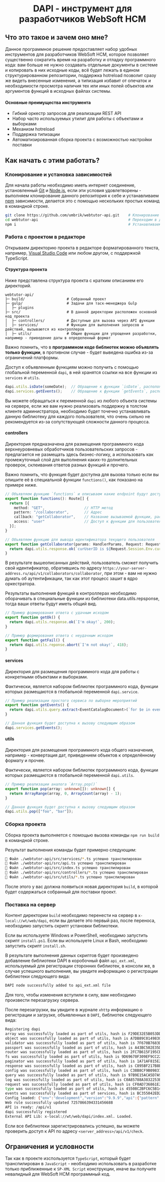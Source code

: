 <h1 align="center">DAPI - инструмент для разработчиков WebSoft HCM</h1>

## Что это такое и зачем оно мне?

Данное программное решение предоставляет набор удобных инструментов для разработчиков WebSoft HCM, которое позволяет существенно сократить время на разработку и отладку программного кода: вам больше не нужно создавать отдельные документы в системе и копировать в них исходные коды, всё будет лежать в едином структурированном репозитории, поддержка hotreload позволит сразу же видеть внесенные изменения, а типизация избавит от опечаток и необходимости просмотра наличия тех или иных полей объектов или аргументов функций в исходных файлах системы.

#### Основные преимущества инструмента

- Гибкий оркестр запросов для реализации REST API
- Набор часто используемых утилит для работы с объектами и выборками
- Механизм hotreload
- Поддержка типизации
- Автоматизированная сборка проекта с возможностью настройки поставки

## Как начать с этим работать?

### Клонирование и установка зависимостей

Для начала работы необходимо иметь интернет соединение, установленный [Git](https://git-scm.com/) и [Node.js](https://nodejs.org/), если эти условия удовлетворены - выполняем клонирование данного репозитория к себе и устанавливаем [npm](https://www.npmjs.com/) зависимости, делается это с помощью нескольких простых команд в командной строке.

```bash
git clone https://github.com/umbrik/webtutor-api.git    # Клонирование репозитория
cd webtutor-api                                         # Переходим в директорию, куда был склонирован репозиторий 
npm i                                                   # Устанавливаем заивимости с помощью npm
```

### Работа с проектом в редакторе

Открываем директорию проекта в редакторе форматированного текста, например, [Visual Studio Code](https://code.visualstudio.com/) или любом другом, с поддержкой TypeScript.

#### Структура проекта

Ниже представлена структура проекта с кратким описанием его директорий.

```
webtutor-api/
├─ build/                   # Собранный проект
├─ gulp/                    # Задачи для таск-менеджера Gulp
│  ├─ plugins
├─ src/                     # В данной директории расположен основной код проекта
│  ├─ controllers/          # Доступные для вызова через API функции
│  ├─ services/             # Функции для выполнения запросов и действий, вызываются из контроллеров 
│  ├─ utils/                # Общие функции для упрощения разработки, например - приведение даты в определенный формат
```

Важно помнить, что в **программном коде библиотек можно объявлять только функции**, в противном случае - будет выведена ошибка из-за ограничений платформы.

Доступ к объявленным функциям можно получить с помощью глобальной переменной `dapi`, в ней хранятся ссылки на все функции из `services` и `utils`.
```typescript
dapi.utils.isDate(someDate);  // Обращение к функции `isDate`, расположенной в каталоге `utils`
dapi.services.getEvents();    // Обращение к функции `getEvents`, расположенной в каталоге `services`
```

Вы можете обращаться к переменной `dapi` из любого объекта системы на сервере, если же вам нужно реализовать поддержку в толстом клиенте администратора, необходимо будет точечно устанавливать данную библиотеку для каждого пользователя, что очень сильно не рекомендуется из-за сопутствующей сложности данного процесса.

#### controllers

Директория предназначена для размещения программного кода верхнеуровневых обработчиков пользовательских запросов - предлагается не размещать здесь бизнес-логику, а использовать как промежуточный слой для выполнения каких-то долнительных проверок, склеивания ответов разных функций и прочего.

Важно помнить, что функция будет доступна для вызова только если вы опишите её в специальной функции `functions()`, как показано на примере ниже.

```typescript
// Объявляем функцию `functions` и описываем какие endpoint будут доступны пользователю при обращении к ней
export function functions(): Route[] {
  return [{
    method: "GET",                  // HTTP метод
    pattern: "/collaborator",       // Адрес
    callback: "getCollaborator",    // Название вызываемой функции, расположенной в этом же файле
    access: "user"                  // Доступ к функции для пользователя или внешего приложения
  }];
}

// Объявляем функцию для вывода идентификатора текущего пользователя
export function getCollaborator(params: HandlerParams, Request: Request) {
  return dapi.utils.response.ok(`curUserID is ${Request.Session.Env.curUserID}`); // Возвращаем ответ, обернув в специальную функцию `ok`
}
```

В результате вышеописанных действий, пользователь сможет получить свой идентификатор, обратившись по адресу `https://your-server-address.ru/api/v1/collaborators/collaborator`, при этом - вам не нужно думать об аутентификации, так как этот процесс зашит в ядро оркестратора.

Результаты выполнения функций в контроллерах необходимо оборачивать в специальные функции из библиотеки data.utils.repsponse, тогда ваши ответы будут иметь общий вид.

```typescript
// Пример формирования ответа с удачным исходом
export function getOk() {
  return dapi.utils.response.ok(`I'm okay!`, 200);  
}

// Пример формирования ответа с неудачным исходом
export function getFail() {
  return dapi.utils.reponse.abort(`I'm not okay!`, 418);
}
```

#### services

Директория для размещения программного кода для работы с конкретными объектами и выборками.

Фактически, является набором библиотек программного кода, функции которых размещаются в глобальной переменной `dapi.service`.

```typescript
// Пример реализации простого сервиса по выборке мероприятий 
export function getEvents() {
  return dapi.utils.query.extract<EventCatalogDocument>(`for $e in events return $e`);
}

// Данная функция будет доступна к вызову следующим образом
dapi.services.getEvents();
```

#### utils

Директория для размещения программного кода общего назначения, например - конвертация дат, приведением объектов к определённому формату и прочее.

Фактически, является набором библиотек программного кода, функции которых размещаются в глобальной переменной `dapi.utils`.

```typescript
// Пример реализации аналога `Array.pop()`
export function pop(array: unknown[]): unknown[] {
  return ArrayRange(array, 0, ArrayCount(array) - 1);
}

// Данная функция будет доступна к вызову следующим образом
dapi.utils.pop(["foo", "bar"]);
```

### Сборка проекта

Сборка проекта выполняется с помощью вызова команды `npm run build` в командной строке.

Результат выполнения команды будет примерно следующим:

```bash
🔧 Файл ./webtutor-api/src/services/*.ts успешно транспилирован
🔧 Файл ./webtutor-api/src/api.ts успешно транспилирован
🔧 Файл ./webtutor-api/src/index.ts успешно транспилирован
🔧 Файл ./webtutor-api/src/controllers/*.ts успешно транспилирован
🔧 Файл ./webtutor-api/src/utils/*.ts успешно транспилирован
```

После этого у вас должна появиться новая директория `build`, в которой будет содержаться собранный для поставки проект.

### Поставка на сервер

Контент директории `build` необходимо перенести на сервер в `x-local://wt/web/dapi`, если вы делаете это первый раз, после переноса, необходимо запустить скрипт установки библиотеки.

Если вы используете Windows и PowerShell, необходимо запустить скрипт `install.ps1`.
Если вы используете Linux и Bash, необходимо запустить скрипт `install.sh`.

В результате выполнения данных скриптов будет произведено добавление библиотеки DAPI в коробочный файл `api_ext.xml`, используемый для регистрации сторонних библиотек, в консоли же, в случае успешного выполнения, вы увидите информацию о регистрации библиотеки следующего вида:

```bash
DAPI node successfully added to api_ext.xml file
```

Для того, чтобы изменения вступили в силу, вам необходимо произвести перезагрузку сервера.

После перезагрузки, вы увидите в журнале `xhttp` информацию о регистрации и загрузке, объявленных в `DAPI`, библиотек следующего вида:

```bash
Registering dapi
array was successfully loaded as part of utils, hash is F29DE32E5B053DD42E71C52E80595F32
object was successfully loaded as part of utils, hash is A7DB89C01498303C8254B8A1593A653E
validator was successfully loaded as part of utils, hash is 7F670B7683DC0E1BFBC30B001CA1361C
passport was successfully loaded as part of utils, hash is A43BC502E35D1C0BFEE49DF8212CA97C
router was successfully loaded as part of utils, hash is 2FC7B615F195CB129CB8A0124C1D7676
fs was successfully loaded as part of utils, hash is 9D69670F309EF9CC22E142064A9A3233
paginator was successfully loaded as part of utils, hash is 1A71AF815E2EAFF76A22CB72C231D2FD
response was successfully loaded as part of utils, hash is C895BF217B8E225E7C32FB000E58173A
config was successfully loaded as part of utils, hash is C38B8CF9B098377BE3B9DA4BFF06C3C3
query was successfully loaded as part of utils, hash is 97B9E15ACA5D7A9911E4F0CEEADB6E2E
log was successfully loaded as part of utils, hash is C0A85788A3832253EEEBE74D6A8950CE
request was successfully loaded as part of utils, hash is CF0AD736861E2CB51F8CAD2330E18607
type was successfully loaded as part of utils, hash is 45508C2BFC6C5B14B7D409B089356D0E
events was successfully loaded as part of services, hash is BC355042ED2BBDAA234AFEABED752DA1
Config loaded: {"env":"development","version":"9.9.9","api":{"pattern":"/api/v1","basepath":"x-local://wt/web/dapi"},"stderr":true}
Web rule successfully updated 7257866394331456688
API is ready: /api/v1
dapi successfully registered
External API Lib: x-local://wt/web/dapi/index.xml. Loaded.
```

Если все библиотеки зарегистрировались успешно, вы можете проверить доступ к API по адресу `<server_address>/api/v1/check`.

## Ограничения и условности

Так как в проекте изспользуется `TypeScript`, который будет транспилирован в `JavaScript` - необходимо использовать в разработке только приближенные к `SP-XML Script` конструкции, иначе вы получите невалидный для WebSoft HCM программный код.
